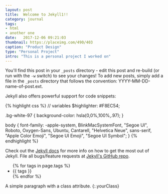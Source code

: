 ```yaml
---
layout: post
title:  Welcome to Jekyll1!!
category: journal
tags:
- html
- another one
date:   2017-12-06 09:21:03
thumbnail: https://placeimg.com/490/403
caption: "Product Design"
type: "Personal Project"
intro: "This is a personal project I worked on"
---
```


You'll find this post in your `_posts` directory - edit this post and re-build (or run with the `-w` switch) to see your changes!
To add new posts, simply add a file in the `_posts` directory that follows the convention: YYYY-MM-DD-name-of-post.ext.

Jekyll also offers powerful support for code snippets:

{% highlight css %}
// variables
$highlighter: #F8EC54;

.bg-white-97 {
  background-color: hsla(0,0%,100%,.97);
}

body {
  font-family: -apple-system, BlinkMacSystemFont, "Segoe UI", Roboto, Oxygen-Sans, Ubuntu, Cantarell, "Helvetica Neue", sans-serif, "Apple Color Emoji", "Segoe UI Emoji", "Segoe UI Symbol";
}
{% endhighlight %}

Check out the [Jekyll docs][jekyll] for more info on how to get the most out of Jekyll. File all bugs/feature requests at [Jekyll's GitHub repo][jekyll-gh].

[jekyll-gh]: https://github.com/mojombo/jekyll
[jekyll]:    http://jekyllrb.com

<ul>
  {% for tags in page.tags %}
    <li>{{ tags }}</li>
  {% endfor %}
</ul>

A simple paragraph with a class attribute.
{:.yourClass}
